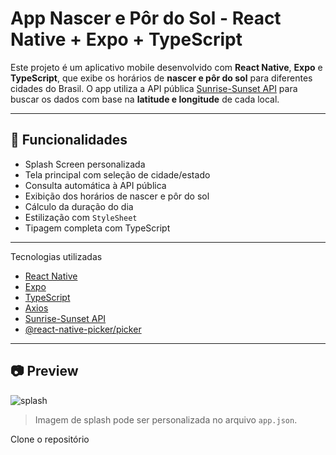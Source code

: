 # App Nascer e Pôr do Sol - React Native + Expo + TypeScript

Este projeto é um aplicativo mobile desenvolvido com **React Native**, **Expo** e **TypeScript**, que exibe os horários de **nascer e pôr do sol** para diferentes cidades do Brasil. O app utiliza a API pública [Sunrise-Sunset API](https://sunrise-sunset.org/api) para buscar os dados com base na **latitude e longitude** de cada local.

---

## 📱 Funcionalidades

- Splash Screen personalizada
- Tela principal com seleção de cidade/estado
- Consulta automática à API pública
- Exibição dos horários de nascer e pôr do sol
- Cálculo da duração do dia
- Estilização com `StyleSheet`
- Tipagem completa com TypeScript

---

 Tecnologias utilizadas

- [React Native](https://reactnative.dev/)
- [Expo](https://expo.dev/)
- [TypeScript](https://www.typescriptlang.org/)
- [Axios](https://axios-http.com/)
- [Sunrise-Sunset API](https://sunrise-sunset.org/api)
- [@react-native-picker/picker](https://github.com/react-native-picker/picker)

---

## 📷 Preview

![splash](./assets/splash.png)

> Imagem de splash pode ser personalizada no arquivo `app.json`.



Clone o repositório

